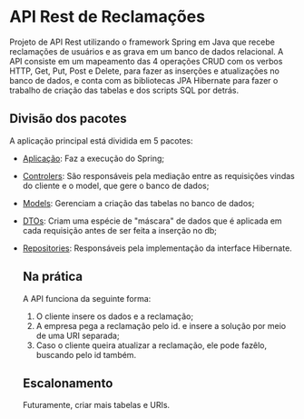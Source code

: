 # API Rest de Reclamações

Projeto de API Rest utilizando o framework Spring em Java que recebe reclamações de usuários e as grava em um banco de dados relacional. 
A API consiste em um mapeamento das 4 operações CRUD com os verbos HTTP, Get, Put, Post e Delete, para fazer as inserções e atualizações no banco de dados, e conta com as bibliotecas JPA Hibernate para fazer o trabalho de criação 
das tabelas e dos scripts SQL por detrás. 

## Divisão dos pacotes
A aplicação principal está dividida em 5 pacotes:
- [Aplicação](src/main/java/com/dianome/reclamacoes/ReclamacoesApplication.java): Faz a execução do Spring;
- [Controlers](src/main/java/com/dianome/reclamacoes/controllers): São responsáveis pela mediação entre as requisições vindas do cliente e o model, que gere o banco de dados;
- [Models](src/main/java/com/dianome/reclamacoes/models): Gerenciam a criação das tabelas no banco de dados;
- [DTOs](src/main/java/com/dianome/reclamacoes/dtos): Criam uma espécie de "máscara" de dados que é aplicada em cada requisição antes de ser feita a inserção no db;
- [Repositories](src/main/java/com/dianome/reclamacoes/repositories): Responsáveis pela implementação da interface Hibernate.

  ## Na prática
  A API funciona da seguinte forma:
  1. O cliente insere os dados e a reclamação;
  2. A empresa pega a reclamação pelo id. e insere a solução por meio de uma URI separada;
  3. Caso o cliente queira atualizar a reclamação, ele pode fazêlo, buscando pelo id também.

  ## Escalonamento
  Futuramente, criar mais tabelas e URIs. 
